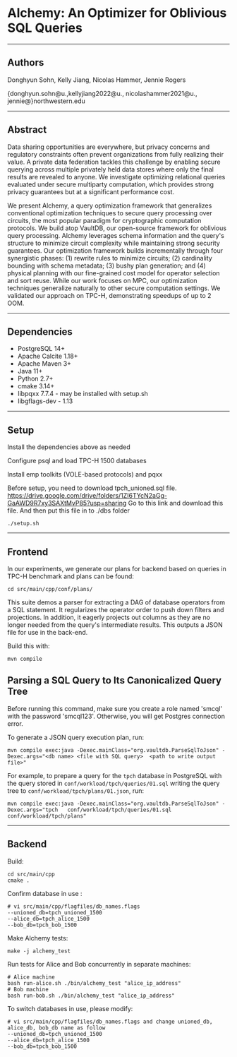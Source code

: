 # Alchemy: An Optimizer for Oblivious SQL Queries

--------------------------------------------------------------------------------
Authors
--------------------------------------------------------------------------------

Donghyun Sohn, Kelly Jiang, Nicolas Hammer, Jennie Rogers

{donghyun.sohn@u.,kellyjiang2022@u., nicolashammer2021@u., jennie@}northwestern.edu

--------------------------------------------------------------------------------
Abstract
--------------------------------------------------------------------------------
 Data sharing opportunities are everywhere, but privacy concerns and regulatory constraints often prevent organizations from fully realizing their value. A private data federation tackles this challenge by enabling secure querying across multiple privately held data stores where only the final results are revealed to anyone. We investigate optimizing relational queries evaluated under secure multiparty computation, which provides strong privacy guarantees but at a significant performance cost.

We present Alchemy, a query optimization framework that generalizes conventional optimization techniques to secure query processing over circuits, the most popular paradigm for cryptographic computation protocols. We build atop VaultDB, our open-source framework for oblivious query processing. Alchemy leverages schema information and the query's structure to minimize circuit complexity while maintaining strong security guarantees. Our optimization framework builds incrementally through four synergistic phases: (1)  rewrite rules to minimize circuits; (2) cardinality bounding with schema metadata; (3) bushy plan generation; and (4) physical planning with our fine-grained cost model for operator selection and sort reuse.   While our work focuses on MPC, our optimization techniques generalize naturally to other secure computation settings. We validated our approach on TPC-H, demonstrating speedups of up to 2 OOM.

--------------------------------------------------------------------------------
Dependencies
--------------------------------------------------------------------------------
* PostgreSQL 14+
* Apache Calcite 1.18+
* Apache Maven 3+
* Java 11+
* Python 2.7+
* cmake 3.14+
* libpqxx 7.7.4 - may be installed with setup.sh
* libgflags-dev - 1.13


--------------------------------------------------------------------------------
Setup
--------------------------------------------------------------------------------

Install the dependencies above as needed

Configure psql and load TPC-H 1500 databases

Install emp toolkits (VOLE-based protocols) and pqxx

Before setup, you need to download tpch_unioned.sql file.
https://drive.google.com/drive/folders/1ZI6TYcN2aGg-GaAWD9R7xy3SAXtMvP85?usp=sharing
Go to this link and download this file. And then put this file in to ./dbs folder

```
./setup.sh
```
--------------------------------------------------------------------------------
Frontend
--------------------------------------------------------------------------------

In our experiments, we generate our plans for backend based on queries in TPC-H benchmark and plans can be found:

```
cd src/main/cpp/conf/plans/
```

This suite demos a parser for extracting a DAG of database operators from a SQL statement.   It regularizes the operator order to push down filters and projections.  In addition, it eagerly projects out columns as they are no longer needed from the query's intermediate results.  This outputs a JSON file for use in the back-end.


Build this with:

```
mvn compile
```
## Parsing a SQL Query to Its Canonicalized Query Tree

Before running this command, make sure you create a role named 'smcql' with the password 'smcql123'. 
Otherwise, you will get Postgres connection error. 

To generate a JSON query execution plan, run:
```
mvn compile exec:java -Dexec.mainClass="org.vaultdb.ParseSqlToJson" -Dexec.args="<db name> <file with SQL query>  <path to write output file>"
```

For example, to prepare a query for the `tpch` database in PostgreSQL with the query stored in `conf/workload/tpch/queries/01.sql` writing the query tree to `conf/workload/tpch/plans/01.json`, run:

```
mvn compile exec:java -Dexec.mainClass="org.vaultdb.ParseSqlToJson" -Dexec.args="tpch   conf/workload/tpch/queries/01.sql  conf/workload/tpch/plans"
```

--------------------------------------------------------------------------------
Backend
--------------------------------------------------------------------------------
Build:
```
cd src/main/cpp
cmake .
```
Confirm database in use :
```
# vi src/main/cpp/flagfiles/db_names.flags
--unioned_db=tpch_unioned_1500
--alice_db=tpch_alice_1500
--bob_db=tpch_bob_1500
```
Make Alchemy tests:
```
make -j alchemy_test
```
Run tests for Alice and Bob concurrently in separate machines:
```
# Alice machine
bash run-alice.sh ./bin/alchemy_test "alice_ip_address"
# Bob machine
bash run-bob.sh ./bin/alchemy_test "alice_ip_address"
```
To switch databases in use, please modify:
```
# vi src/main/cpp/flagfiles/db_names.flags and change unioned_db, alice_db, bob_db name as follow
--unioned_db=tpch_unioned_1500 
--alice_db=tpch_alice_1500 
--bob_db=tpch_bob_1500 
```













